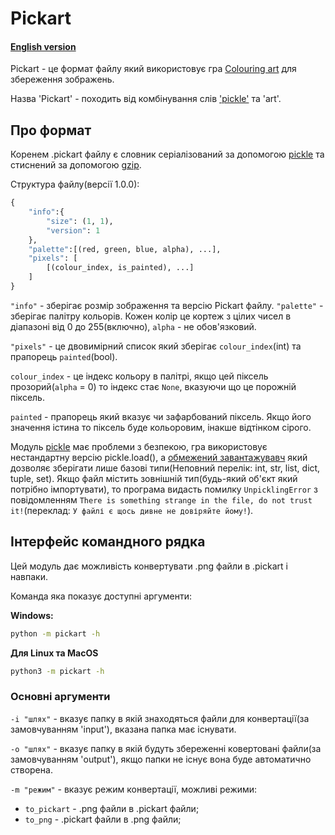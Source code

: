 # Pickart
#### [English version](README.md)

Pickart - це формат файлу який використовує гра [Colouring art](https://github.com/AntynK/ColouringArt) для збереження зображень.

Назва 'Pickart' - походить від комбінування слів ['pickle'](https://docs.python.org/3.9/library/pickle.html) та 'art'.


## Про формат
Коренем .pickart файлу є словник серіалізований за допомогою [pickle](https://docs.python.org/3.9/library/pickle.html) та стиснений за допомогою [gzip](https://docs.python.org/3.9/library/gzip.html).

Структура файлу(версії 1.0.0):
``` Python
{
    "info":{
        "size": (1, 1),
        "version": 1
    },
    "palette":[(red, green, blue, alpha), ...],
    "pixels": [
        [(colour_index, is_painted), ...]
    ]
}
```

`"info"` - зберігає розмір зображення та версію Pickart файлу.
`"palette"` - зберігає палітру кольорів. Кожен колір це кортеж з цілих чисел в діапазоні від 0 до 255(включно), `alpha` - не обов'язковий. 


`"pixels"` - це двовимірний список який зберігає `colour_index`(int) та прапорець `painted`(bool). 

`colour_index` - це індекс кольору в палітрі, якщо цей піксель прозорий(`alpha` = 0) то індекс стає `None`, вказуючи що це порожній піксель.

`painted` - прапорець який вказує чи зафарбований піксель. Якщо його значення істина то піксель буде кольоровим, інакше відтінком сірого.


Модуль [pickle](https://docs.python.org/3.9/library/pickle.html) має проблеми з безпекою, гра використовує нестандартну версію pickle.load(), a [обмежений завантажувавч](https://docs.python.org/3/library/pickle.html#restricting-globals) який дозволяє зберігати лише базові типи(Неповний перелік: int, str, list, dict, tuple, set). Якщо файл містить зовнішній тип(будь-який об'єкт який потрібно імпортувати), то програма видасть помилку `UnpicklingError` з повідомленням `There is something strange in the file, do not trust it!`(переклад: `У файлі є щось дивне не довіряйте йому!`).

## Інтерфейс командного рядка
Цей модуль дає можливість конвертувати .png файли в .pickart і навпаки.

Команда яка показує доступні аргументи:

**Windows:**
```bash
python -m pickart -h
```
**Для Linux та MacOS**
```bash
python3 -m pickart -h
```

### Основні аргументи
`-i "шлях"` - вказує папку в якій знаходяться файли для конвертації(за замовчуванням 'input'), вказана папка має існувати.

`-o "шлях"` - вказує папку в якій будуть збереженні ковертовані файли(за замовчуванням 'output'), якщо папки не існує вона буде автоматично створена.

`-m "режим"` - вказує режим конвертації, можливі режими: 
* `to_pickart` - .png файли в .pickart файли;
* `to_png` - .pickart файли в .png файли;